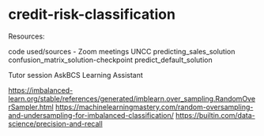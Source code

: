 # credit-risk-classification

Resources:


code used/sources -
Zoom meetings UNCC 
predicting_sales_solution
confusion_matrix_solution-checkpoint
predict_default_solution


Tutor session
AskBCS Learning Assistant

https://imbalanced-learn.org/stable/references/generated/imblearn.over_sampling.RandomOverSampler.html
https://machinelearningmastery.com/random-oversampling-and-undersampling-for-imbalanced-classification/
https://builtin.com/data-science/precision-and-recall
